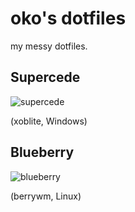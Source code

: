# oko's dotfiles
my messy dotfiles. 

## Supercede
![supercede](https://cdn.discordapp.com/attachments/675169191384317961/847748539944534036/supercede-update.png)

(xoblite, Windows)
## Blueberry
![blueberry](https://i.redd.it/nt9aqlr5lsy61.png)

(berrywm, Linux)